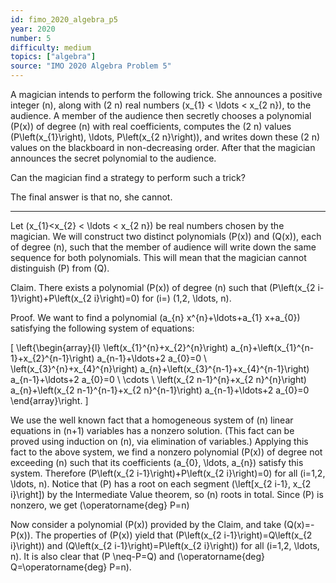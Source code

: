 ```yaml
---
id: fimo_2020_algebra_p5
year: 2020
number: 5
difficulty: medium
topics: ["algebra"]
source: "IMO 2020 Algebra Problem 5"
---
```


A magician intends to perform the following trick. She announces a positive integer \(n\), along with \(2 n\) real numbers \(x_{1} < \ldots < x_{2 n}\), to the audience. A member of the audience then secretly chooses a polynomial \(P(x)\) of degree \(n\) with real coefficients, computes the \(2 n\) values \(P\left(x_{1}\right), \ldots, P\left(x_{2 n}\right)\), and writes down these \(2 n\) values on the blackboard in non-decreasing order. After that the magician announces the secret polynomial to the audience.

Can the magician find a strategy to perform such a trick?

The final answer is that no, she cannot.

---
Let \(x_{1}<x_{2} < \ldots < x_{2 n}\) be real numbers chosen by the magician. We will construct two distinct polynomials \(P(x)\) and \(Q(x)\), each of degree \(n\), such that the member of audience will write down the same sequence for both polynomials. This will mean that the magician cannot distinguish \(P\) from \(Q\).

Claim. There exists a polynomial \(P(x)\) of degree \(n\) such that \(P\left(x_{2 i-1}\right)+P\left(x_{2 i}\right)=0\) for \(i=\) \(1,2, \ldots, n\).

Proof. We want to find a polynomial \(a_{n} x^{n}+\ldots+a_{1} x+a_{0}\) satisfying the following system of equations:

\[
\left\{\begin{array}{l}
\left(x_{1}^{n}+x_{2}^{n}\right) a_{n}+\left(x_{1}^{n-1}+x_{2}^{n-1}\right) a_{n-1}+\ldots+2 a_{0}=0 \\
\left(x_{3}^{n}+x_{4}^{n}\right) a_{n}+\left(x_{3}^{n-1}+x_{4}^{n-1}\right) a_{n-1}+\ldots+2 a_{0}=0 \\
\cdots \\
\left(x_{2 n-1}^{n}+x_{2 n}^{n}\right) a_{n}+\left(x_{2 n-1}^{n-1}+x_{2 n}^{n-1}\right) a_{n-1}+\ldots+2 a_{0}=0
\end{array}\right.
\]

We use the well known fact that a homogeneous system of \(n\) linear equations in \(n+1\) variables has a nonzero solution. (This fact can be proved using induction on \(n\), via elimination of variables.) Applying this fact to the above system, we find a nonzero polynomial \(P(x)\) of degree not exceeding \(n\) such that its coefficients \(a_{0}, \ldots, a_{n}\) satisfy this system. Therefore \(P\left(x_{2 i-1}\right)+P\left(x_{2 i}\right)=0\) for all \(i=1,2, \ldots, n\). Notice that \(P\) has a root on each segment \(\left[x_{2 i-1}, x_{2 i}\right]\) by the Intermediate Value theorem, so \(n\) roots in total. Since \(P\) is nonzero, we get \(\operatorname{deg} P=n\)

Now consider a polynomial \(P(x)\) provided by the Claim, and take \(Q(x)=-P(x)\). The properties of \(P(x)\) yield that \(P\left(x_{2 i-1}\right)=Q\left(x_{2 i}\right)\) and \(Q\left(x_{2 i-1}\right)=P\left(x_{2 i}\right)\) for all \(i=1,2, \ldots, n\). It is also clear that \(P \neq-P=Q\) and \(\operatorname{deg} Q=\operatorname{deg} P=n\).
